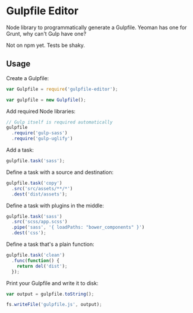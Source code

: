 # Gulpfile Editor

Node library to programmatically generate a Gulpfile. Yeoman has one for Grunt, why can't Gulp have one?

Not on npm yet. Tests be shaky.

## Usage

Create a Gulpfile:

```js
var Gulpfile = require('gulpfile-editor');

var gulpfile = new Gulpfile();
```

Add required Node libraries:

```js
// Gulp itself is required automatically
gulpfile
  .require('gulp-sass')
  .require('gulp-uglify')
```

Add a task:

```js
gulpfile.task('sass');
```

Define a task with a source and destination:

```js
gulpfile.task('copy')
  .src('src/assets/**/*')
  .dest('dist/assets');
```

Define a task with plugins in the middle:

```js
gulpfile.task('sass')
  .src('scss/app.scss')
  .pipe('sass', '{ loadPaths: "bower_components" }')
  .dest('css');
```

Define a task that's a plain function:

```js
gulpfile.task('clean')
  .func(function() {
    return del('dist');
  });
```

Print your Gulpfile and write it to disk:

```js
var output = gulpfile.toString();

fs.writeFile('gulpfile.js', output);
```
